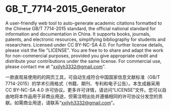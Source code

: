 # GB_T_7714-2015_Generator
A user-friendly web tool to auto-generate academic citations formatted to the Chinese GB/T 7714-2015 standard, the official national standard for information and documentation in China. It supports books, journals, patents, and electronic resources, simplifying bibliography for students and researchers. Licensed under CC BY-NC-SA 4.0. For further license details, please visit the file "LICENSE". You are free to to share and adapt the work for non-commercial purposes, provided you give appropriate credit and distribute your contributions under the same license. For commercial use, please contact me at "xxjlyh3332@gmail.com".

一款直观易使用的的网页工具，可自动生成符合中国国家信息文献标准（GB/T 7714-2015）的学术引用格式（书籍、期刊、专利和电子公告）。本生成器采用 CC BY-NC-SA 4.0 许可协议。更多许可详情，请访问“LICENSE”文件。您可以自由地将本作品用于非商业用途，但需注明出处并遵循相同的许可协议分发您的贡献。如需商业用途，请联系“xxjlyh3332@gmail.com”。

